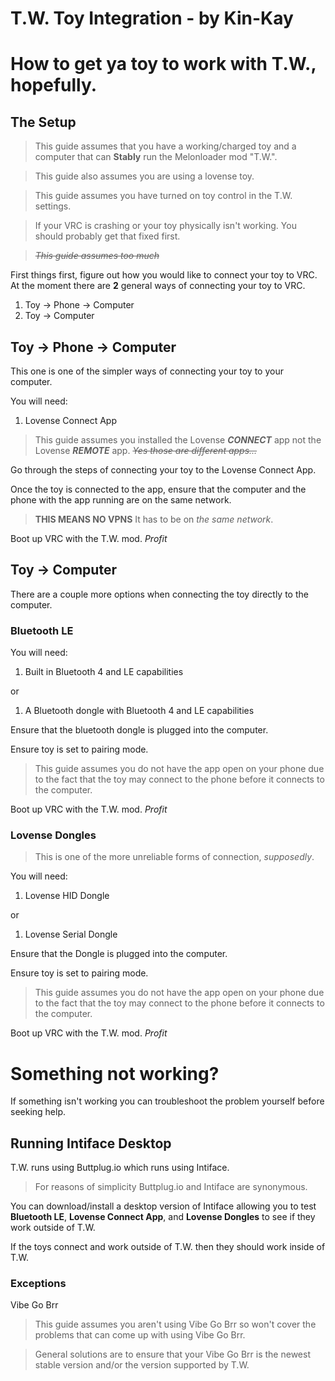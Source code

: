 # T.W. Toy Integration - by Kin-Kay

# How to get ya toy to work with T.W., hopefully.

## The Setup
> This guide assumes that you have a working/charged toy and a computer that can **Stably** run the Melonloader mod "T.W.".

> This guide also assumes you are using a lovense toy.

> This guide assumes you have turned on toy control in the T.W. settings.

> If your VRC is crashing or your toy physically isn't working. You should probably get that fixed first.

> ~~*This guide assumes too much*~~

First things first, figure out how you would like to connect your toy to VRC. At the moment there are **2** general ways of connecting your toy to VRC.
1. Toy -> Phone -> Computer
2. Toy -> Computer

## Toy -> Phone -> Computer
This one is one of the simpler ways of connecting your toy to your computer.

You will need:
1. Lovense Connect App
> This guide assumes you installed the Lovense ***CONNECT*** app not the Lovense ***REMOTE*** app. ~~*Yes those are different apps...*~~

Go through the steps of connecting your toy to the Lovense Connect App.

Once the toy is connected to the app, ensure that the computer and the phone with the app running are on the same network.
> **THIS MEANS NO VPNS** It has to be on *the same network*. 

Boot up VRC with the T.W. mod. *Profit*

## Toy -> Computer
There are a couple more options when connecting the toy directly to the computer.

### Bluetooth LE
You will need:
1. Built in Bluetooth 4 and LE capabilities

or

1. A Bluetooth dongle with Bluetooth 4 and LE capabilities

Ensure that the bluetooth dongle is plugged into the computer.

Ensure toy is set to pairing mode.
> This guide assumes you do not have the app open on your phone due to the fact that the toy may connect to the phone before it connects to the computer.

Boot up VRC with the T.W. mod. *Profit*

### Lovense Dongles
> This is one of the more unreliable forms of connection, *supposedly*.

You will need:
1. Lovense HID Dongle

or

1. Lovense Serial Dongle

Ensure that the Dongle is plugged into the computer.

Ensure toy is set to pairing mode.
> This guide assumes you do not have the app open on your phone due to the fact that the toy may connect to the phone before it connects to the computer.

Boot up VRC with the T.W. mod. *Profit*

# Something not working?
If something isn't working you can troubleshoot the problem yourself before seeking help.

## Running Intiface Desktop
T.W. runs using Buttplug.io which runs using Intiface.
> For reasons of simplicity Buttplug.io and Intiface are synonymous.

You can download/install a desktop version of Intiface allowing you to test **Bluetooth LE**, **Lovense Connect App**, and **Lovense Dongles** to see if they work outside of T.W.

If the toys connect and work outside of T.W. then they should work inside of T.W.
### Exceptions
Vibe Go Brr
> This guide assumes you aren't using Vibe Go Brr so won't cover the problems that can come up with using Vibe Go Brr.

> General solutions are to ensure that your Vibe Go Brr is the newest stable version and/or the version supported by T.W.
